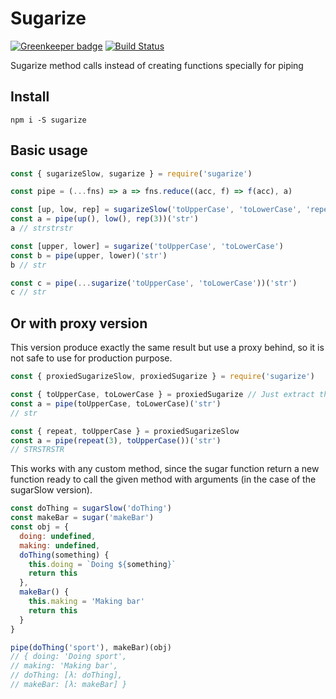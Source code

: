 # Sugarize

[![Greenkeeper badge](https://badges.greenkeeper.io/elcoosp/sugarize.svg)](https://greenkeeper.io/)
[![Build Status](https://travis-ci.org/elcoosp/sugarize.svg?branch=master)](https://travis-ci.org/elcoosp/sugarize)

Sugarize method calls instead of creating functions specially for piping

## Install

`npm i -S sugarize`

## Basic usage

```javascript
const { sugarizeSlow, sugarize } = require('sugarize')

const pipe = (...fns) => a => fns.reduce((acc, f) => f(acc), a)

const [up, low, rep] = sugarizeSlow('toUpperCase', 'toLowerCase', 'repeat')
const a = pipe(up(), low(), rep(3))('str')
a // ​​​​​strstrstr​​​​​

const [upper, lower] = sugarize('toUpperCase', 'toLowerCase')
const b = pipe(upper, lower)('str')
b // str

const c = pipe(...sugarize('toUpperCase', 'toLowerCase'))('str')
c // str
```

## Or with proxy version

This version produce exactly the same result but use a proxy behind, so it is not safe to use for production purpose.

```javascript
const { proxiedSugarizeSlow, proxiedSugarize } = require('sugarize')

const { toUpperCase, toLowerCase } = proxiedSugarize // Just extract the method call you need
const a = pipe(toUpperCase, toLowerCase)('str')
// str

const { repeat, toUpperCase } = proxiedSugarizeSlow
const a = pipe(repeat(3), toUpperCase())('str')
// STRSTRSTR
```

This works with any custom method, since the sugar function return a new function ready to call the given method with arguments (in the case of the sugarSlow version).

```javascript
const doThing = sugarSlow('doThing')
const makeBar = sugar('makeBar')
const obj = {
  doing: undefined,
  making: undefined,
  doThing(something) {
    this.doing = `Doing ${something}`
    return this
  },
  makeBar() {
    this.making = 'Making bar'
    return this
  }
}

pipe(doThing('sport'), makeBar)(obj)
//​​​ { doing: 'Doing sport',​​​​​
​​​​​// making: 'Making bar',​​​​​
​​​​​// doThing: [λ: doThing],​​​​​
​​​​​// makeBar: [λ: makeBar] }​​​​​
```

